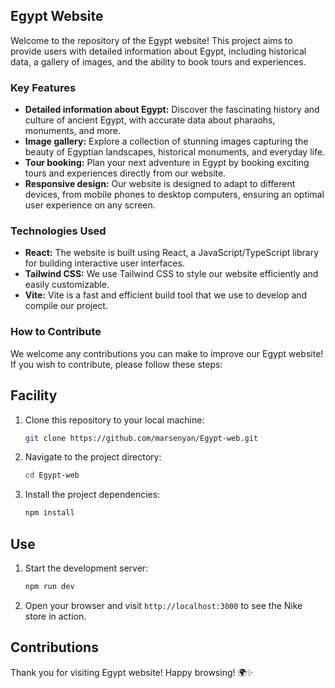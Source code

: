 ## Egypt Website

Welcome to the repository of the Egypt website! This project aims to provide users with detailed information about Egypt, including historical data, a gallery of images, and the ability to book tours and experiences.

### Key Features

- **Detailed information about Egypt:** Discover the fascinating history and culture of ancient Egypt, with accurate data about pharaohs, monuments, and more.
- **Image gallery:** Explore a collection of stunning images capturing the beauty of Egyptian landscapes, historical monuments, and everyday life.
- **Tour booking:** Plan your next adventure in Egypt by booking exciting tours and experiences directly from our website.
- **Responsive design:** Our website is designed to adapt to different devices, from mobile phones to desktop computers, ensuring an optimal user experience on any screen.

### Technologies Used

- **React:** The website is built using React, a JavaScript/TypeScript library for building interactive user interfaces.
- **Tailwind CSS:** We use Tailwind CSS to style our website efficiently and easily customizable.
- **Vite:** Vite is a fast and efficient build tool that we use to develop and compile our project.

### How to Contribute

We welcome any contributions you can make to improve our Egypt website! If you wish to contribute, please follow these steps:

## Facility

1. Clone this repository to your local machine:

    ```bash
    git clone https://github.com/marsenyan/Egypt-web.git
    ```

2. Navigate to the project directory:

    ```bash
    cd Egypt-web
    ```

3. Install the project dependencies:

    ```bash
    npm install
    ```

## Use

1. Start the development server:

    ```bash
    npm run dev
    ```

2. Open your browser and visit `http://localhost:3000` to see the Nike store in action.

## Contributions
Thank you for visiting  Egypt website! 
Happy browsing! 🌍✨
